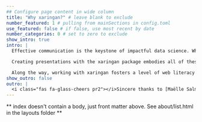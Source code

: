 ```yaml
---
## Configure page content in wide column
title: "Why xaringan?" # leave blank to exclude
number_featured: 1 # pulling from mainSections in config.toml
use_featured: false # if false, use most recent by date
number_categories: 0 # set to zero to exclude
show_intro: true
intro: |
  Effective communication is the keystone of impactful data science. Whether teaching data-related skills or reporting the latest modelling results, by and large R users are expected to communicate highly complex topics to students and stakeholders. Furthermore, our computational data work requires that our presentations and reports are both reproducible when we need to recreate today's work in the future, as well as adaptable when tomorrow's data changes today's results. And, not least of all, effective communication demands that our medium of communication is accessible to all, regardless of socio-economic status, activity limitations or disability.

  Creating presentations with the xaringan package embodies all of these requisite skills: built on the literate programming markdown syntax familiar to users of R Markdown, it produces reproducible HTML slides that enable effective, accessible communication across sectors, disciplines, and experiences.

  Along the way, working with xaringan fosters a level of web literacy that is immensely useful in many other venues of online communication such as with web-based documents and apps created using R Markdown and Shiny.
show_outro: false
outro: |
  <i class="fas fa-glass-cheers pr2"></i>Sincere thanks to [Maëlle Salmon](https://masalmon.eu/) for her help naming this Hugo theme!
---
```


** index doesn't contain a body, just front matter above.
See about/list.html in the layouts folder **